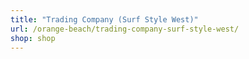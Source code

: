 ```yaml
---
title: "Trading Company (Surf Style West)"
url: /orange-beach/trading-company-surf-style-west/
shop: shop
---
```

